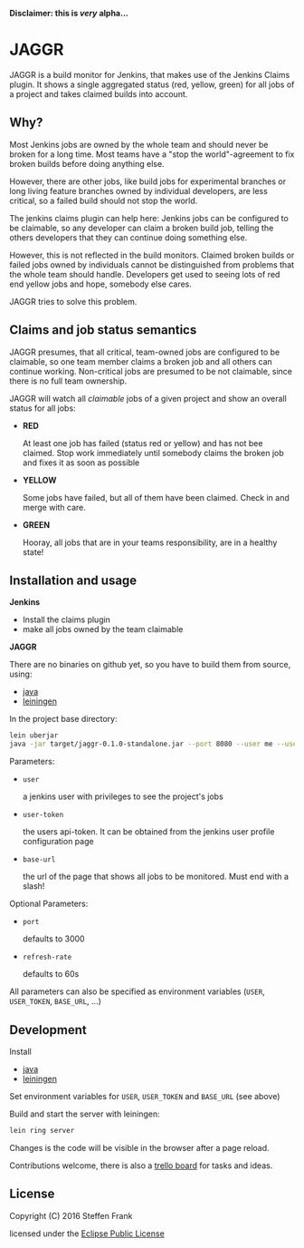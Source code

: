 **Disclaimer: this is _very_ alpha...**

# JAGGR

JAGGR is a build monitor for Jenkins, that makes use of the Jenkins Claims plugin.
It shows a single aggregated status (red, yellow, green) for all jobs of a project
and takes claimed builds into account.

## Why?

Most Jenkins jobs are owned by the whole team and should never be broken for a long time. Most teams have a "stop the
world"-agreement to fix broken builds before doing anything else.

However, there are other jobs, like build jobs for experimental branches or long living feature branches owned by
individual developers, are less critical, so a failed build should not stop the world.

The jenkins claims plugin can help here: Jenkins jobs can be configured to be claimable,
so any developer can claim a broken build job, telling the others developers that they can continue doing
something else.

However, this is not reflected in the build monitors. Claimed broken builds or failed jobs owned by individuals cannot
be distinguished from problems that the whole team should handle. Developers get used to seeing lots of
red end yellow jobs and hope, somebody else cares.

JAGGR tries to solve this problem.

## Claims and job status semantics

JAGGR presumes, that all critical, team-owned jobs are configured to be claimable, so one team member claims a broken
job and all others can continue working. Non-critical jobs are presumed to be not claimable, since there is no
full team ownership.

JAGGR will watch all _claimable_ jobs of a given project and show an overall status for all jobs:

* **RED**

    At least one job has failed (status red or yellow) and has not bee claimed. Stop work immediately until somebody
claims the broken job and fixes it as soon as possible

* **YELLOW**

    Some jobs have failed, but all of them have been claimed. Check in and merge with care.

* **GREEN**

    Hooray, all jobs that are in your teams responsibility, are in a healthy state!

## Installation and usage

**Jenkins**

* Install the claims plugin
* make all jobs owned by the team claimable

**JAGGR**

There are no binaries on github yet, so you have to build them from source, using:

* [java](http://www.oracle.com/technetwork/java/javase/downloads/jdk8-downloads-2133151.html)
* [leiningen](http://leiningen.org/#install)

In the project base directory:

```sh
lein uberjar
java -jar target/jaggr-0.1.0-standalone.jar --port 8080 --user me --user-token asdfghjkl --base-url http://my-ci/jenkins/view/my-project/
```

Parameters:

* `user`

    a jenkins user with privileges to see the project's jobs

* `user-token`

    the users api-token. It  can be obtained from the jenkins user profile configuration page

* `base-url`

    the url of the page that shows all jobs to be monitored. Must end with a slash!

Optional Parameters:

* `port`

    defaults to 3000

* `refresh-rate`

    defaults to 60s

All parameters can also be specified as environment variables (`USER`, `USER_TOKEN`, `BASE_URL`, ...)


## Development

Install

* [java](http://www.oracle.com/technetwork/java/javase/downloads/jdk8-downloads-2133151.html)
* [leiningen](http://leiningen.org/#install)

Set environment variables for `USER`, `USER_TOKEN` and `BASE_URL` (see above)

Build and start the server with leiningen:

```sh
lein ring server
```

Changes is the code will be visible in the browser after a page reload.



Contributions welcome, there is also a [trello board](https://trello.com/b/uzKqvnY8/jaggr) for tasks and ideas.


## License

Copyright (C) 2016 Steffen Frank

licensed under the [Eclipse Public License](http://www.eclipse.org/legal/epl-v10.html)